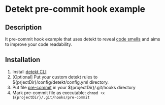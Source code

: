 # Detekt pre-commit hook example

## Description
It pre-commit hook example that uses detekt to reveal [code smells](https://en.wikipedia.org/wiki/Code_smell) and aims to improve your code readability. 


## Installation
1. Install [detekt CLI](https://detekt.dev/docs/gettingstarted/cli)
2. [Optional] Put your custom detekt rules to ${prjectDir}/config/detekt/config.yml directory.
3. Put file [pre-commit](https://github.com/Ridje/detekt-pre-commit-hook/blob/master/pre-commit) in your ${projectDir}/.git/hooks directory
4. Mark pre-commit file as executable: `chmod +x ${projectDir}/.git/hooks/pre-commit`
